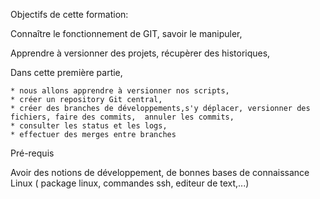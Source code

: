 
Objectifs de cette formation:

Connaître le fonctionnement de GIT, savoir le manipuler,

Apprendre à versionner des projets, récupèrer des historiques,

Dans cette première partie, 

    * nous allons apprendre à versionner nos scripts,
    * créer un repository Git central,
    * créer des branches de développements,s'y déplacer, versionner des fichiers, faire des commits,  annuler les commits,
    * consulter les status et les logs,
    * effectuer des merges entre branches
    


Pré-requis

Avoir des notions de développement, de bonnes bases de connaissance Linux ( package linux, commandes ssh, editeur de text,...)

